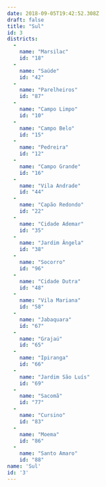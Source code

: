 ```yaml
---
date: 2018-09-05T19:42:52.308Z
draft: false
title: "Sul"
id: 3
districts:
  -
    name: "Marsilac"
    id: "18"
  -
    name: "Saúde"
    id: "42"
  -
    name: "Parelheiros"
    id: "87"
  -
    name: "Campo Limpo"
    id: "10"
  -
    name: "Campo Belo"
    id: "15"
  -
    name: "Pedreira"
    id: "12"
  -
    name: "Campo Grande"
    id: "16"
  -
    name: "Vila Andrade"
    id: "44"
  -
    name: "Capão Redondo"
    id: "22"
  -
    name: "Cidade Ademar"
    id: "35"
  -
    name: "Jardim Ângela"
    id: "38"
  -
    name: "Socorro"
    id: "96"
  -
    name: "Cidade Dutra"
    id: "48"
  -
    name: "Vila Mariana"
    id: "58"
  -
    name: "Jabaquara"
    id: "67"
  -
    name: "Grajaú"
    id: "65"
  -
    name: "Ipiranga"
    id: "66"
  -
    name: "Jardim São Luís"
    id: "69"
  -
    name: "Sacomã"
    id: "77"
  -
    name: "Cursino"
    id: "83"
  -
    name: "Moema"
    id: "86"
  -
    name: "Santo Amaro"
    id: "88"
name: 'Sul'
id: '3'
---
```

		